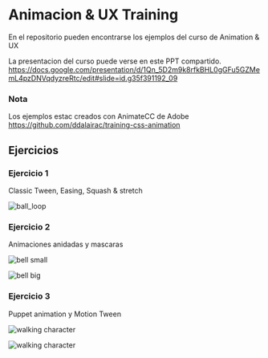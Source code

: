 # Animacion & UX Training

En el repositorio pueden encontrarse los ejemplos del curso de Animation & UX <br>

La presentacion del curso puede verse en este PPT compartido.
https://docs.google.com/presentation/d/1Qn_5D2m9k8rfkBHL0gGFu5GZMemL4pzDNVqdyzreRtc/edit#slide=id.g35f391192_09
<!-- 
V: Accenture
https://docs.google.com/presentation/d/16ZzYOAyslJgIVTI_RroHVDUcr-YMADdo9QU437Mu4-E/edit#slide=id.g3d6ef760ef_0_14
-->

### Nota
Los ejemplos estac creados con AnimateCC de Adobe
https://github.com/ddalairac/training-css-animation

## Ejercicios

### Ejercicio 1
Classic Tween, Easing, Squash & stretch

![ball_loop](https://github.com/ddalairac/animate-ui-training/blob/master/ejercicios/ball/ball_loop.gif)


### Ejercicio 2
Animaciones anidadas y mascaras

![bell small](https://github.com/ddalairac/animate-ui-training/blob/master/ejercicios/icon/bell_sm.gif)


![bell big](https://github.com/ddalairac/animate-ui-training/blob/master/ejercicios/icon/bell_lg.gif)

### Ejercicio 3
Puppet animation y Motion Tween

![walking character](https://github.com/ddalairac/animate-ui-training/blob/master/ejercicios/character/Character_puppet_walk.gif)


![walking character](https://github.com/ddalairac/animate-ui-training/blob/master/ejercicios/character/Character_puppet_walk4.gif)
<!-- 
You can use the [editor on GitHub](https://github.com/ddalairac/animate-ui-training/edit/master/README.md) to maintain and preview the content for your website in Markdown files.

Whenever you commit to this repository, GitHub Pages will run [Jekyll](https://jekyllrb.com/) to rebuild the pages in your site, from the content in your Markdown files.

### Markdown

Markdown is a lightweight and easy-to-use syntax for styling your writing. It includes conventions for

```markdown
Syntax highlighted code block

# Header 1
## Header 2
### Header 3

- Bulleted
- List

1. Numbered
2. List

**Bold** and _Italic_ and `Code` text

[Link](url) and ![Image](src)
```

For more details see [GitHub Flavored Markdown](https://guides.github.com/features/mastering-markdown/).

### Jekyll Themes

Your Pages site will use the layout and styles from the Jekyll theme you have selected in your [repository settings](https://github.com/ddalairac/animate-ui-training/settings). The name of this theme is saved in the Jekyll `_config.yml` configuration file.

### Support or Contact

Having trouble with Pages? Check out our [documentation](https://help.github.com/categories/github-pages-basics/) or [contact support](https://github.com/contact) and we’ll help you sort it out.
 -->
